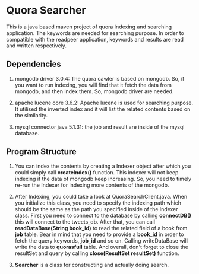 # Quora Searcher

This is a java based maven project of quora Indexing and searching application. The keywords are needed for searching purpose. In order to compatible with the readpeer application, keywords and results are read and written respectively.

## Dependencies

1. mongodb driver 3.0.4: The quora cawler is based on mongodb. So, if you want to run indexing, you will find that it fetch the data from mongodb, and then index them. So, mongodb driver are needed.

2. apache lucene core 3.6.2: Apache lucene is used for searching purpose. It utilised the inverted index and it will list the related contents based on the similarity.

3. mysql connector java 5.1.31: the job and result are inside of the mysql database.

## Program Structure

1. You can index the contents by creating a Indexer object after which you could simply call **createIndex()** function. This indexer will not keep indexing if the data of mongodb keep increasing. So, you need to timely re-run the Indexer for indexing more contents of the mongodb.

2. After Indexing, you could take a look at QuoraSearchClient.java. When you initialize this class, you need to specify the indexing path which should be the same as the path you specified inside of the Indexer class. First you need to connect to the database by calling **connectDB()** this will connect to the tweets_db. After that, you can call **readDataBase(String book_id)** to read the related field of a book from **job** table. Bear in mind that you need to provide a **book_id** in order to fetch the query keywords, **job_id** and so on. Calling writeDataBase will write the data to **quorasfull** table. And overall, don't forget to close the resultSet and query by calling **close(ResultSet resultSet)** function.

3. **Searcher** is a class for constructing and actually doing search.  